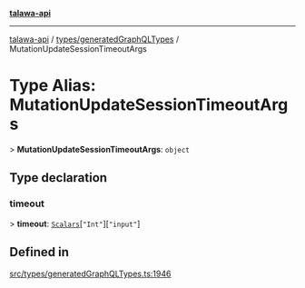 [**talawa-api**](../../../README.md)

***

[talawa-api](../../../modules.md) / [types/generatedGraphQLTypes](../README.md) / MutationUpdateSessionTimeoutArgs

# Type Alias: MutationUpdateSessionTimeoutArgs

\> **MutationUpdateSessionTimeoutArgs**: `object`

## Type declaration

### timeout

\> **timeout**: [`Scalars`](Scalars.md)\[`"Int"`\]\[`"input"`\]

## Defined in

[src/types/generatedGraphQLTypes.ts:1946](https://github.com/PalisadoesFoundation/talawa-api/blob/6bd0fecc1032af2aa70d925c85724d9fec2350f9/src/types/generatedGraphQLTypes.ts#L1946)
